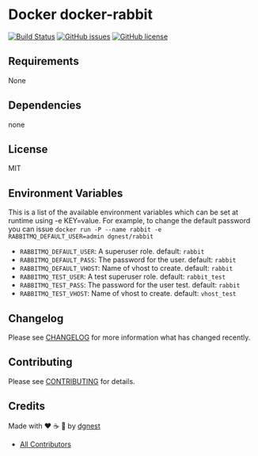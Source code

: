 # Docker docker-rabbit

[![Build Status](https://travis-ci.org/dgnest/docker-rabbit.svg)](https://travis-ci.org/dgnest/docker-rabbit)
[![GitHub issues](https://img.shields.io/github/issues/dgnest/docker-rabbit.svg)](https://github.com/dgnest/docker-rabbit/issues)
[![GitHub license](https://img.shields.io/github/license/mashape/apistatus.svg?style=flat-square)](LICENSE)


Requirements
------------

None

## Dependencies

none

## License

MIT

## Environment Variables

This is a list of the available environment variables which can be set at runtime using -e KEY=value.
For example, to change the default password you can issue `docker run -P --name rabbit -e RABBITMQ_DEFAULT_USER=admin dgnest/rabbit`

* `RABBITMQ_DEFAULT_USER`: A superuser role. default: `rabbit`
* `RABBITMQ_DEFAULT_PASS`: The password for the user. default: `rabbit`
* `RABBITMQ_DEFAULT_VHOST`: Name of vhost to create. default: `rabbit`
* `RABBITMQ_TEST_USER`: A test superuser role. default: `rabbit_test`
* `RABBITMQ_TEST_PASS`: The password for the user test. default: `rabbit`
* `RABBITMQ_TEST_VHOST`: Name of vhost to create. default: `vhost_test`

## Changelog

Please see [CHANGELOG](CHANGELOG.md) for more information what has changed recently.

## Contributing

Please see [CONTRIBUTING](CONTRIBUTING.md) for details.

## Credits

Made with :heart: :coffee: :pizza: by [dgnest][link-company]

- [All Contributors][link-contributors]

[link-company]: https://github.com/dgnest
[link-author]: https://github.com/luismayta
[link-contributors]: AUTHORS